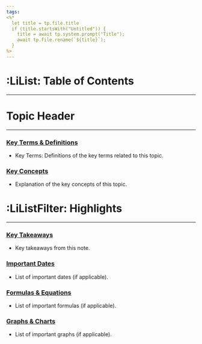 ```yaml
---
tags:
<%*
  let title = tp.file.title
  if (title.startsWith("Untitled")) {
    title = await tp.system.prompt("Title");
    await tp.file.rename(`${title}`);
  } 
%>
---
```

# :LiList: Table of Contents
---



# Topic Header
---
### <u>Key Terms & Definitions</u>
- Key Terms: Definitions of the key terms related to this topic.

### <u>Key Concepts</u>
- Explanation of the key concepts of this topic.


# :LiListFilter: Highlights
---
### <u>Key Takeaways</u>
- Key takeaways from this note.

### <u>Important Dates</u>
- List of important dates (if applicable).

### <u>Formulas & Equations</u>
- List of important formulas (if applicable).

### <u>Graphs & Charts</u>
- List of important graphs (if applicable).
